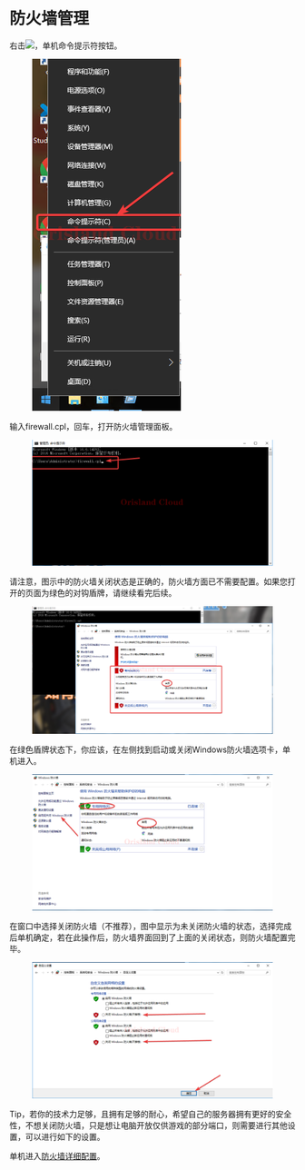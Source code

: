 # 防火墙管理

右击![](../../.gitbook/assets/mstsc\_LkSz0inE2h.png)，单机命令提示符按钮。

<figure><img src="../../.gitbook/assets/mstsc_9YT8ECznUG.png" alt=""><figcaption></figcaption></figure>

输入firewall.cpl，回车，打开防火墙管理面板。

<figure><img src="../../.gitbook/assets/mstsc_SMnR4wbKHE.png" alt=""><figcaption></figcaption></figure>

请注意，图示中的防火墙关闭状态是正确的，防火墙方面已不需要配置。如果您打开的页面为绿色的对钩盾牌，请继续看完后续。

<figure><img src="../../.gitbook/assets/mstsc_1QjTf1W1vT.png" alt=""><figcaption></figcaption></figure>

在绿色盾牌状态下，你应该，在左侧找到启动或关闭Windows防火墙选项卡，单机进入。

<figure><img src="../../.gitbook/assets/mstsc_uEdYlpj8o7.png" alt=""><figcaption></figcaption></figure>

在窗口中选择关闭防火墙（不推荐），图中显示为未关闭防火墙的状态，选择完成后单机确定，若在此操作后，防火墙界面回到了上面的关闭状态，则防火墙配置完毕。

<figure><img src="../../.gitbook/assets/mstsc_pycj3NHgjL.png" alt=""><figcaption></figcaption></figure>

Tip，若你的技术力足够，且拥有足够的耐心，希望自己的服务器拥有更好的安全性，不想关闭防火墙，只是想让电脑开放仅供游戏的部分端口，则需要进行其他设置，可以进行如下的设置。

单机进入[防火墙详细配置](fang-huo-qiang-xiang-xi-pei-zhi.md)。
